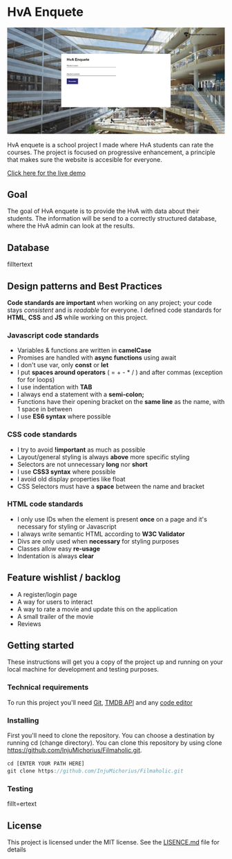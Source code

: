 # HvA Enquete
![](https://github.com/InjuMichorius/browser-technologies-2021/blob/master/public/img/documentation/cover.JPG)

HvA enquete is a school project I made where HvA students can rate the courses. The project is focused on progressive enhancement, a principle that makes sure the website is accesible for everyone.

[Click here for the live demo](https://injumichorius.github.io/browser-technologies-2021/)

## Goal
The goal of HvA enquete is to provide the HvA with data about their students. The information will be send to a correctly structured database, where the HvA admin can look at the results.

## Database
filltertext

## Design patterns and Best Practices
__Code standards are important__ when working on any project; your code stays *consistent* and is *readable* for everyone. I defined code standards for __HTML__, __CSS__ and __JS__ while working on this project.

### Javascript code standards
* Variables & functions are written in __camelCase__
* Promises are handled with __async functions__ using await
* I don't use var, only __const__ or __let__
* I put __spaces around operators__ ( = + - * / ) and after commas (exception for for loops)
* I use indentation with __TAB__
* I always end a statement with a __semi-colon;__
* Functions have their opening bracket on the __same line__ as the name, with 1 space in between
* I use __ES6 syntax__ where possible

### CSS code standards
* I try to avoid __!important__ as much as possible
* Layout/general styling is always __above__ more specific styling
* Selectors are not unnecessary __long__ nor __short__
* I use __CSS3 syntax__ where possible
* I avoid old display properties like float
* CSS Selectors must have a __space__ between the name and bracket

### HTML code standards
* I only use IDs when the element is present __once__ on a page and it's necessary for styling or Javascript
* I always write semantic HTML according to __W3C Validator__
* Divs are only used when __necessary__ for styling purposes
* Classes allow easy __re-usage__
* Indentation is always __clear__

## Feature wishlist / backlog
* A register/login page
* A way for users to interact
* A way to rate a movie and update this on the application
* A small trailer of the movie
* Reviews

## Getting started
These instructions will get you a copy of the project up and running on your local machine for development and testing purposes.

### Technical requirements
To run this project you'll need [Git](https://git-scm.com/downloads), [TMDB API](https://developers.themoviedb.org/3) and any [code editor](https://code.visualstudio.com/download)

### Installing
First you'll need to clone the repository. You can choose a destination by running cd (change directory). You can clone this repository by using clone https://github.com/InjuMichorius/Filmaholic.git.

```js
cd [ENTER YOUR PATH HERE]
git clone https://github.com/InjuMichorius/Filmaholic.git
```

### Testing
fillt=ertext

## License
This project is licensed under the MIT license. See the [LISENCE.md](https://github.com/InjuMichorius/Filmaholic/blob/master/LICENSE) file for details
